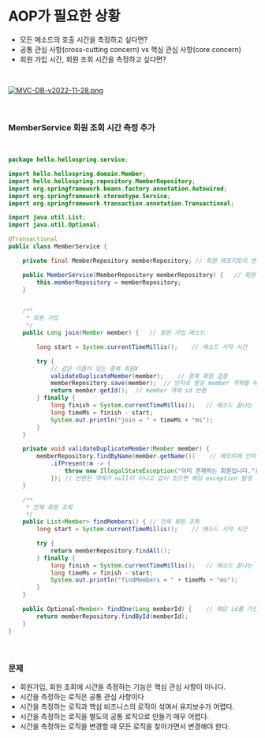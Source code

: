 # AOP가 필요한 상황

- 모든 메소드의 호출 시간을 측정하고 싶다면?
- 공통 관심 사항(cross-cutting concern) vs 핵심 관심 사항(core concern)
- 회원 가입 시간, 회원 조회 시간을 측정하고 싶다면?

</br>

[![MVC-DB-v2022-11-28.png](https://i.postimg.cc/pr4rtmTg/MVC-DB-v2022-11-28.png)](https://postimg.cc/m13BY27w)

</br>

### MemberService 회원 조회 시간 측정 추가

</br>

``` java
package hello.hellospring.service;

import hello.hellospring.domain.Member;
import hello.hellospring.repository.MemberRepository;
import org.springframework.beans.factory.annotation.Autowired;
import org.springframework.stereotype.Service;
import org.springframework.transaction.annotation.Transactional;

import java.util.List;
import java.util.Optional;

@Transactional
public class MemberService {

    private final MemberRepository memberRepository; // 회원 레포지토리 변수 생성

    public MemberService(MemberRepository memberRepository) {   // 회원 레포지토리를 생성자를 통해 객체 생성
        this.memberRepository = memberRepository;
    }


    /**
     * 회원 가입
     */
    public Long join(Member member) {   // 회원 가입 메소드

        long start = System.currentTimeMillis();    // 메소드 시작 시간

        try {
            // 같은 이름이 있는 중복 회원X
            validateDuplicateMember(member);    // 중복 회원 검증
            memberRepository.save(member);  // 인자로 받은 member 객체를 메모리에 저장
            return member.getId();  // member 객체 id 반환
        } finally {
            long finish = System.currentTimeMillis();   // 메소드 끝나는 시간
            long timeMs = finish - start;
            System.out.println("join = " + timeMs + "ms");
        }
    }

    private void validateDuplicateMember(Member member) {
        memberRepository.findByName(member.getName())    // 메모리에 인자로 받은 member 객체와 같은 이름을 가진 객체가 있는지 확인
            .ifPresent(m -> {
                throw new IllegalStateException("이미 존재하는 회원입니다.");
            }); // 반환된 객체가 null이 아니고 값이 있으면 해당 exception 발생
    }

    /**
     * 전체 회원 조회
     */
    public List<Member> findMembers() { // 전체 회원 조회
        long start = System.currentTimeMillis();    // 메소드 시작 시간

        try {
            return memberRepository.findAll();
        } finally {
            long finish = System.currentTimeMillis();   // 메소드 끝나는 시간
            long timeMs = finish - start;
            System.out.println("findMembers = " + timeMs + "ms");
        }
    }

    public Optional<Member> findOne(Long memberId) {    // 해당 id를 가진 회원 조회
        return memberRepository.findById(memberId);
    }
}
```

</br>

### 문제

- 회원가입, 회원 조회에 시간을 측정하는 기능은 핵심 관심 사항이 아니다.
- 시간을 측정하는 로직은 공통 관심 사항이다
- 시간을 측정하는 로직과 핵심 비즈니스의 로직이 섞여서 유지보수가 어렵다.
- 시간을 측정하는 로직을 별도의 공통 로직으로 만들기 매우 어렵다.
- 시간을 측정하는 로직을 변경할 때 모든 로직을 찾아가면서 변경해야 한다.
